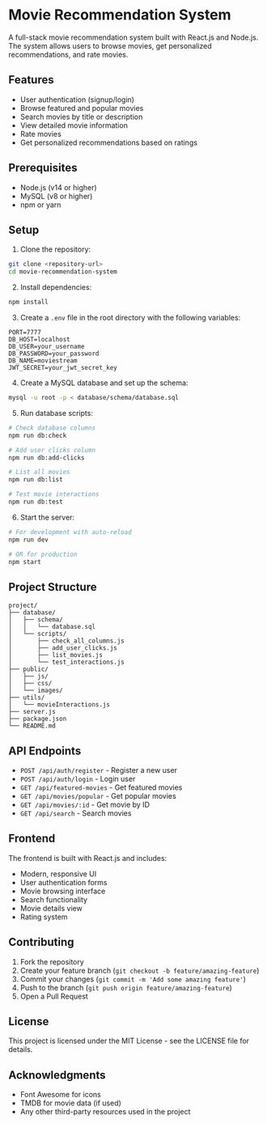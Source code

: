 # Movie Recommendation System

A full-stack movie recommendation system built with React.js and Node.js. The system allows users to browse movies, get personalized recommendations, and rate movies.

## Features

- User authentication (signup/login)
- Browse featured and popular movies
- Search movies by title or description
- View detailed movie information
- Rate movies
- Get personalized recommendations based on ratings

## Prerequisites

- Node.js (v14 or higher)
- MySQL (v8 or higher)
- npm or yarn

## Setup

1. Clone the repository:
```bash
git clone <repository-url>
cd movie-recommendation-system
```

2. Install dependencies:
```bash
npm install
```

3. Create a `.env` file in the root directory with the following variables:
```
PORT=7777
DB_HOST=localhost
DB_USER=your_username
DB_PASSWORD=your_password
DB_NAME=moviestream
JWT_SECRET=your_jwt_secret_key
```

4. Create a MySQL database and set up the schema:
```bash
mysql -u root -p < database/schema/database.sql
```

5. Run database scripts:
```bash
# Check database columns
npm run db:check

# Add user clicks column
npm run db:add-clicks

# List all movies
npm run db:list

# Test movie interactions
npm run db:test
```

6. Start the server:
```bash
# For development with auto-reload
npm run dev

# OR for production
npm start
```

## Project Structure

```
project/
├── database/
│   ├── schema/
│   │   └── database.sql
│   └── scripts/
│       ├── check_all_columns.js
│       ├── add_user_clicks.js
│       ├── list_movies.js
│       └── test_interactions.js
├── public/
│   ├── js/
│   ├── css/
│   └── images/
├── utils/
│   └── movieInteractions.js
├── server.js
├── package.json
└── README.md
```

## API Endpoints

- `POST /api/auth/register` - Register a new user
- `POST /api/auth/login` - Login user
- `GET /api/featured-movies` - Get featured movies
- `GET /api/movies/popular` - Get popular movies
- `GET /api/movies/:id` - Get movie by ID
- `GET /api/search` - Search movies

## Frontend

The frontend is built with React.js and includes:

- Modern, responsive UI
- User authentication forms
- Movie browsing interface
- Search functionality
- Movie details view
- Rating system

## Contributing

1. Fork the repository
2. Create your feature branch (`git checkout -b feature/amazing-feature`)
3. Commit your changes (`git commit -m 'Add some amazing feature'`)
4. Push to the branch (`git push origin feature/amazing-feature`)
5. Open a Pull Request

## License

This project is licensed under the MIT License - see the LICENSE file for details.

## Acknowledgments

- Font Awesome for icons
- TMDB for movie data (if used)
- Any other third-party resources used in the project 